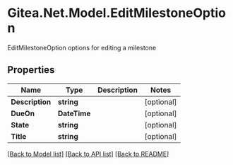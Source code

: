 # Gitea.Net.Model.EditMilestoneOption
EditMilestoneOption options for editing a milestone

## Properties

Name | Type | Description | Notes
------------ | ------------- | ------------- | -------------
**Description** | **string** |  | [optional] 
**DueOn** | **DateTime** |  | [optional] 
**State** | **string** |  | [optional] 
**Title** | **string** |  | [optional] 

[[Back to Model list]](../README.md#documentation-for-models) [[Back to API list]](../README.md#documentation-for-api-endpoints) [[Back to README]](../README.md)

